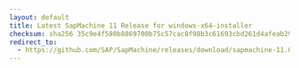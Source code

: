 ```yaml
---
layout: default
title: Latest SapMachine 11 Release for windows-x64-installer
checksum: sha256 35c9e4f580b8869700b75c57cac8f98b3c61693cbd261d4afeab293ab95eeaa2
redirect_to:
  - https://github.com/SAP/SapMachine/releases/download/sapmachine-11.0.25/sapmachine-jdk-11.0.25_windows-x64_bin.msi
---
```

